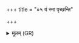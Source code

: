 +++
title = "०५ यं स्मा पृच्छन्ति"

+++
<details><summary>मूलम् (GR)</summary>

यं स्मा पृच्छन्ति कुह सेति घोरम्  
उतेम् आहुर् नैषो अस्तीत्य् एनम् ।  
सो अर्यः पुष्टीर् विज इवा मिनाति  
श्रद् अस्मै धत्त स (…) ॥
</details>